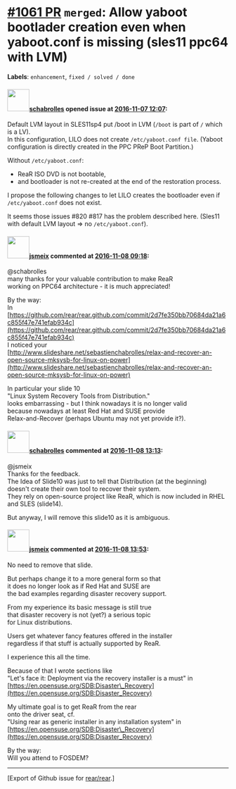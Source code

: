 [\#1061 PR](https://github.com/rear/rear/pull/1061) `merged`: Allow yaboot bootlader creation even when yaboot.conf is missing (sles11 ppc64 with LVM)
======================================================================================================================================================

**Labels**: `enhancement`, `fixed / solved / done`

#### <img src="https://avatars.githubusercontent.com/u/19491077?u=0021b16ab426902cbe676f6831f41607bbe4d441&v=4" width="50">[schabrolles](https://github.com/schabrolles) opened issue at [2016-11-07 12:07](https://github.com/rear/rear/pull/1061):

Default LVM layout in SLES11sp4 put /boot in LVM (`/boot` is part of `/`
which is a LV).  
In this configuration, LILO does not create `/etc/yaboot.conf file`.
(Yaboot configuration is directly created in the PPC PReP Boot
Partition.)

Without `/etc/yaboot.conf`:

-   ReaR ISO DVD is not bootable,
-   and bootloader is not re-created at the end of the restoration
    process.

I propose the following changes to let LILO creates the bootloader even
if `/etc/yaboot.conf` does not exist.

It seems those issues \#820 \#817 has the problem described here.
(Sles11 with default LVM layout =&gt; no `/etc/yaboot.conf`).

#### <img src="https://avatars.githubusercontent.com/u/1788608?u=925fc54e2ce01551392622446ece427f51e2f0ce&v=4" width="50">[jsmeix](https://github.com/jsmeix) commented at [2016-11-08 09:18](https://github.com/rear/rear/pull/1061#issuecomment-259085136):

@schabrolles  
many thanks for your valuable contribution to make ReaR  
working on PPC64 architecture - it is much appreciated!

By the way:  
In  
[https://github.com/rear/rear.github.com/commit/2d7fe350bb70684da21a6c855f47e741efab934c](https://github.com/rear/rear.github.com/commit/2d7fe350bb70684da21a6c855f47e741efab934c)  
I noticed your  
[http://www.slideshare.net/sebastienchabrolles/relax-and-recover-an-open-source-mksysb-for-linux-on-power](http://www.slideshare.net/sebastienchabrolles/relax-and-recover-an-open-source-mksysb-for-linux-on-power)

In particular your slide 10  
"Linux System Recovery Tools from Distribution."  
looks embarrassing - but I think nowadays it is no longer valid  
because nowadays at least Red Hat and SUSE provide  
Relax-and-Recover (perhaps Ubuntu may not yet provide it?).

#### <img src="https://avatars.githubusercontent.com/u/19491077?u=0021b16ab426902cbe676f6831f41607bbe4d441&v=4" width="50">[schabrolles](https://github.com/schabrolles) commented at [2016-11-08 13:13](https://github.com/rear/rear/pull/1061#issuecomment-259132792):

@jsmeix  
Thanks for the feedback.  
The Idea of Slide10 was just to tell that Distribution (at the
beginning) doesn't create their own tool to recover their system.  
They rely on open-source project like ReaR, which is now included in
RHEL and SLES (slide14).

But anyway, I will remove this slide10 as it is ambiguous.

#### <img src="https://avatars.githubusercontent.com/u/1788608?u=925fc54e2ce01551392622446ece427f51e2f0ce&v=4" width="50">[jsmeix](https://github.com/jsmeix) commented at [2016-11-08 13:53](https://github.com/rear/rear/pull/1061#issuecomment-259141522):

No need to remove that slide.

But perhaps change it to a more general form so that  
it does no longer look as if Red Hat and SUSE are  
the bad examples regarding disaster recovery support.

From my experience its basic message is still true  
that disaster recovery is not (yet?) a serious topic  
for Linux distributions.

Users get whatever fancy features offered in the installer  
regardless if that stuff is actually supported by ReaR.

I experience this all the time.

Because of that I wrote sections like  
"Let's face it: Deployment via the recovery installer is a must" in  
[https://en.opensuse.org/SDB:Disaster\_Recovery](https://en.opensuse.org/SDB:Disaster_Recovery)

My ultimate goal is to get ReaR from the rear  
onto the driver seat, cf.  
"Using rear as generic installer in any installation system" in  
[https://en.opensuse.org/SDB:Disaster\_Recovery](https://en.opensuse.org/SDB:Disaster_Recovery)

By the way:  
Will you attend to FOSDEM?

------------------------------------------------------------------------

\[Export of Github issue for
[rear/rear](https://github.com/rear/rear).\]
